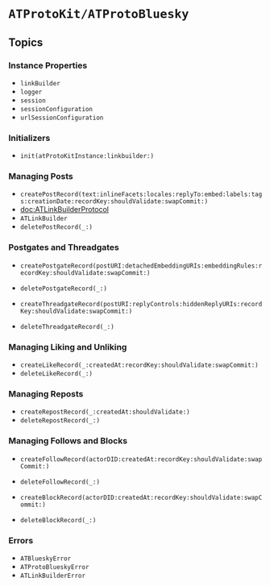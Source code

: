 # ``ATProtoKit/ATProtoBluesky``


## Topics

### Instance Properties

- ``linkBuilder``
- ``logger``
- ``session``
- ``sessionConfiguration``
- ``urlSessionConfiguration``

### Initializers

- ``init(atProtoKitInstance:linkbuilder:)``

### Managing Posts

- ``createPostRecord(text:inlineFacets:locales:replyTo:embed:labels:tags:creationDate:recordKey:shouldValidate:swapCommit:)``
- <doc:ATLinkBuilderProtocol>
- ``ATLinkBuilder``
- ``deletePostRecord(_:)``

### Postgates and Threadgates

- ``createPostgateRecord(postURI:detachedEmbeddingURIs:embeddingRules:recordKey:shouldValidate:swapCommit:)``
- ``deletePostgateRecord(_:)``

- ``createThreadgateRecord(postURI:replyControls:hiddenReplyURIs:recordKey:shouldValidate:swapCommit:)``
- ``deleteThreadgateRecord(_:)``

### Managing Liking and Unliking

- ``createLikeRecord(_:createdAt:recordKey:shouldValidate:swapCommit:)``
- ``deleteLikeRecord(_:)``

### Managing Reposts

- ``createRepostRecord(_:createdAt:shouldValidate:)``
- ``deleteRepostRecord(_:)``

### Managing Follows and Blocks

- ``createFollowRecord(actorDID:createdAt:recordKey:shouldValidate:swapCommit:)``
- ``deleteFollowRecord(_:)``

- ``createBlockRecord(actorDID:createdAt:recordKey:shouldValidate:swapCommit:)``
- ``deleteBlockRecord(_:)``

<!--### Managing Lists-->

<!--### Managing Starter Packs-->

<!--### Managing Feed Generators-->

<!--### Managing Labeler Services-->

### Errors

- ``ATBlueskyError``
- ``ATProtoBlueskyError``
- ``ATLinkBuilderError``

